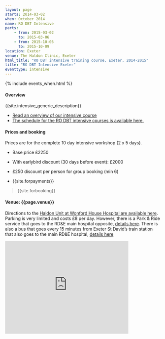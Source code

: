 ```yaml
---
layout: page
starts: 2014-03-02
when: October 2014
name: RO DBT Intensive
parts:
    - from: 2015-03-02
      to: 2015-03-06
    - from: 2015-10-05
      to: 2015-10-09
location: Exeter
venue: The Haldon Clinic, Exeter
html_title: "RO DBT intensive training course, Exeter, 2014-2015"
title: "RO DBT Intensive Exeter"
eventtype: intensive
---
```



{% include events_when.html %}



#### Overview

{{site.intensive_generic_description}}

- [Read an overview of our intensive course](/training/intensive.html)
- [The schedule for the RO DBT intensive courses is available here.](/training/intensive/timetable.html)


#### Prices and booking

Prices are for the complete 10 day intensive workshop (2 x 5 days).

- Base price £2250
- With earlybird discount (30 days before event): £2000
- £250 discount per person for group booking (min 6)

- {{site.forpayments}}

> {{site.forbooking}}


#### Venue: {{page.venue}}

Directions to the [Haldon Unit at Wonford House Hospital are available here](http://www.nhs.uk/Services/hospitals/MapsAndDirections/DefaultView.aspx?id=3118). Parking is very limited and costs £8 per day. However, there is a Park & Ride service that goes to the RD&E main hospital opposite, [details here](http://www.rdehospital.nhs.uk/patients/where/parkandride.html). There is also a bus that goes every 15 minutes from Exeter St David’s train station that also goes to the main RD&E hospital, [details here](http://www.stagecoachbus.com/pdfs/XDAH000.pdf)


<iframe src="https://www.google.com/maps/embed?pb=!1m18!1m12!1m3!1d2526.2584605563325!2d-3.506304000000002!3d50.71514399999999!2m3!1f0!2f0!3f0!3m2!1i1024!2i768!4f13.1!3m3!1m2!1s0x486da40475be759d%3A0x15784de47e14a4c9!2sThe+Haldon+(Unit)+Eating+Disorder+Service!5e0!3m2!1sen!2suk!4v1408541531946" width="400" height="300" frameborder="0" style="border:0"></iframe>


